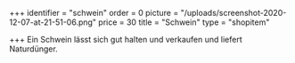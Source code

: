 +++
identifier = "schwein"
order = 0
picture = "/uploads/screenshot-2020-12-07-at-21-51-06.png"
price = 30
title = "Schwein"
type = "shopitem"

+++
Ein Schwein lässt sich gut halten und verkaufen und liefert Naturdünger.